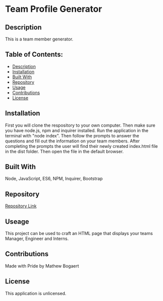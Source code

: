   # Team Profile Generator

  ## Description
  This is a team member generator.
  
  ## Table of Contents:
  * [Description](#description)
  * [Installation](#installation)
  * [Built With](#built-with)
  * [Repository](#repository)
  * [Usage](#usage)
  * [Contributions](#contributions)
  * [License](#license)

  ## Installation
  First you will clone the respository to your own computer. Then make sure you have node.js, npm and inquirer installed. Run the application in the terminal with "node index". Then follow the prompts to answer the questions and fill out the information on your team members. After completing the prompts the user will find their newly created index.html file in the dist folder. Then open the file in the default browser. 

  ## Built With
  Node, JavaScript, ES6, NPM, Inquirer, Bootstrap

  ## Repository
  [Repository Link](https://github.com/Mbogaert/team-profile-generator)

  ## Useage
  This project can be used to craft an HTML page that displays your teams Manager, Engineer and Interns.

  ## Contributions
  Made with Pride by Mathew Bogaert

  ## License
  This application is unlicensed.